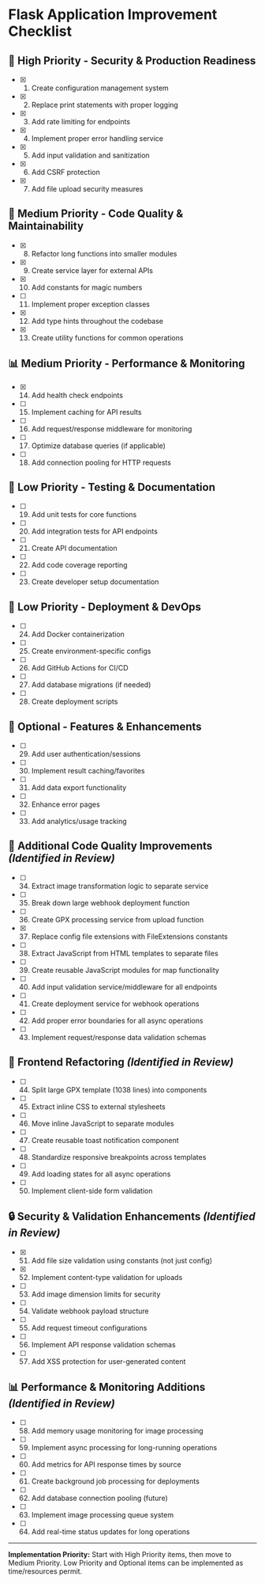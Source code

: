 # Flask Application Improvement Checklist

## 🚨 **High Priority - Security & Production Readiness**
- [x] 1. Create configuration management system
- [x] 2. Replace print statements with proper logging
- [x] 3. Add rate limiting for endpoints
- [x] 4. Implement proper error handling service
- [x] 5. Add input validation and sanitization
- [x] 6. Add CSRF protection
- [x] 7. Add file upload security measures

## 🔧 **Medium Priority - Code Quality & Maintainability**
- [x] 8. Refactor long functions into smaller modules
- [x] 9. Create service layer for external APIs
- [x] 10. Add constants for magic numbers
- [ ] 11. Implement proper exception classes
- [x] 12. Add type hints throughout the codebase
- [x] 13. Create utility functions for common operations

## 📊 **Medium Priority - Performance & Monitoring**
- [x] 14. Add health check endpoints
- [ ] 15. Implement caching for API results
- [ ] 16. Add request/response middleware for monitoring
- [ ] 17. Optimize database queries (if applicable)
- [ ] 18. Add connection pooling for HTTP requests

## 🧪 **Low Priority - Testing & Documentation**
- [ ] 19. Add unit tests for core functions
- [ ] 20. Add integration tests for API endpoints
- [ ] 21. Create API documentation
- [ ] 22. Add code coverage reporting
- [ ] 23. Create developer setup documentation

## 🚀 **Low Priority - Deployment & DevOps**
- [ ] 24. Add Docker containerization
- [ ] 25. Create environment-specific configs
- [ ] 26. Add GitHub Actions for CI/CD
- [ ] 27. Add database migrations (if needed)
- [ ] 28. Create deployment scripts

## 🎨 **Optional - Features & Enhancements**
- [ ] 29. Add user authentication/sessions
- [ ] 30. Implement result caching/favorites
- [ ] 31. Add data export functionality
- [ ] 32. Enhance error pages
- [ ] 33. Add analytics/usage tracking

## 🔧 **Additional Code Quality Improvements** *(Identified in Review)*
- [ ] 34. Extract image transformation logic to separate service
- [ ] 35. Break down large webhook deployment function
- [ ] 36. Create GPX processing service from upload function  
- [x] 37. Replace config file extensions with FileExtensions constants
- [ ] 38. Extract JavaScript from HTML templates to separate files
- [ ] 39. Create reusable JavaScript modules for map functionality
- [ ] 40. Add input validation service/middleware for all endpoints
- [ ] 41. Create deployment service for webhook operations
- [ ] 42. Add proper error boundaries for all async operations
- [ ] 43. Implement request/response data validation schemas

## 🧹 **Frontend Refactoring** *(Identified in Review)*
- [ ] 44. Split large GPX template (1038 lines) into components
- [ ] 45. Extract inline CSS to external stylesheets  
- [ ] 46. Move inline JavaScript to separate modules
- [ ] 47. Create reusable toast notification component
- [ ] 48. Standardize responsive breakpoints across templates
- [ ] 49. Add loading states for all async operations
- [ ] 50. Implement client-side form validation

## 🔒 **Security & Validation Enhancements** *(Identified in Review)*
- [x] 51. Add file size validation using constants (not just config)
- [x] 52. Implement content-type validation for uploads
- [ ] 53. Add image dimension limits for security
- [ ] 54. Validate webhook payload structure  
- [ ] 55. Add request timeout configurations
- [ ] 56. Implement API response validation schemas
- [ ] 57. Add XSS protection for user-generated content

## 📊 **Performance & Monitoring Additions** *(Identified in Review)*
- [ ] 58. Add memory usage monitoring for image processing
- [ ] 59. Implement async processing for long-running operations
- [ ] 60. Add metrics for API response times by source
- [ ] 61. Create background job processing for deployments
- [ ] 62. Add database connection pooling (future)
- [ ] 63. Implement image processing queue system
- [ ] 64. Add real-time status updates for long operations

---

**Implementation Priority:** Start with High Priority items, then move to Medium Priority. Low Priority and Optional items can be implemented as time/resources permit. 